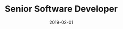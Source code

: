 ---
date: 2019-02-01
year: 2019
title: Senior Software Developer
project: Blog Post
customer: Inno Games
image: "/assets/images/BlogPost1.png"
description: Article about test driven development for the Inno Tech Blog.
projectLink: InnoBlog
projectLinkSrc: https://blog.innogames.com/
tagGroup: 
    - project
    - public
---